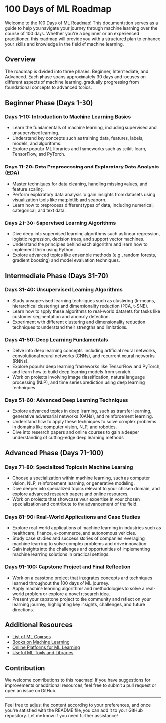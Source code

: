 
# 100 Days of ML Roadmap

Welcome to the 100 Days of ML Roadmap! This documentation serves as a guide to help you navigate your journey through machine learning over the course of 100 days. Whether you're a beginner or an experienced practitioner, this roadmap will provide you with a structured plan to enhance your skills and knowledge in the field of machine learning.

## Overview

The roadmap is divided into three phases: Beginner, Intermediate, and Advanced. Each phase spans approximately 30 days and focuses on different aspects of machine learning, gradually progressing from foundational concepts to advanced topics.

## Beginner Phase (Days 1-30)

### Days 1-10: Introduction to Machine Learning Basics

- Learn the fundamentals of machine learning, including supervised and unsupervised learning.
- Understand key concepts such as training data, features, labels, models, and algorithms.
- Explore popular ML libraries and frameworks such as scikit-learn, TensorFlow, and PyTorch.

### Days 11-20: Data Preprocessing and Exploratory Data Analysis (EDA)

- Master techniques for data cleaning, handling missing values, and feature scaling.
- Perform exploratory data analysis to gain insights from datasets using visualization tools like matplotlib and seaborn.
- Learn how to preprocess different types of data, including numerical, categorical, and text data.

### Days 21-30: Supervised Learning Algorithms

- Dive deep into supervised learning algorithms such as linear regression, logistic regression, decision trees, and support vector machines.
- Understand the principles behind each algorithm and learn how to implement them using Python.
- Explore advanced topics like ensemble methods (e.g., random forests, gradient boosting) and model evaluation techniques.

## Intermediate Phase (Days 31-70)

### Days 31-40: Unsupervised Learning Algorithms

- Study unsupervised learning techniques such as clustering (k-means, hierarchical clustering) and dimensionality reduction (PCA, t-SNE).
- Learn how to apply these algorithms to real-world datasets for tasks like customer segmentation and anomaly detection.
- Experiment with different clustering and dimensionality reduction techniques to understand their strengths and limitations.

### Days 41-50: Deep Learning Fundamentals

- Delve into deep learning concepts, including artificial neural networks, convolutional neural networks (CNNs), and recurrent neural networks (RNNs).
- Explore popular deep learning frameworks like TensorFlow and PyTorch, and learn how to build deep learning models from scratch.
- Work on projects involving image classification, natural language processing (NLP), and time series prediction using deep learning techniques.

### Days 51-60: Advanced Deep Learning Techniques

- Explore advanced topics in deep learning, such as transfer learning, generative adversarial networks (GANs), and reinforcement learning.
- Understand how to apply these techniques to solve complex problems in domains like computer vision, NLP, and robotics.
- Dive into research papers and online courses to gain a deeper understanding of cutting-edge deep learning methods.

## Advanced Phase (Days 71-100)

### Days 71-80: Specialized Topics in Machine Learning

- Choose a specialization within machine learning, such as computer vision, NLP, reinforcement learning, or generative modeling.
- Dive deeper into specialized topics relevant to your chosen domain, and explore advanced research papers and online resources.
- Work on projects that showcase your expertise in your chosen specialization and contribute to the advancement of the field.

### Days 81-90: Real-World Applications and Case Studies

- Explore real-world applications of machine learning in industries such as healthcare, finance, e-commerce, and autonomous vehicles.
- Study case studies and success stories of companies leveraging machine learning to solve complex problems and drive innovation.
- Gain insights into the challenges and opportunities of implementing machine learning solutions in practical settings.

### Days 91-100: Capstone Project and Final Reflection

- Work on a capstone project that integrates concepts and techniques learned throughout the 100 days of ML journey.
- Apply machine learning algorithms and methodologies to solve a real-world problem or explore a novel research idea.
- Present your capstone project to the community and reflect on your learning journey, highlighting key insights, challenges, and future directions.

## Additional Resources

- [List of ML Courses](https://github.com/dair-ai/100-Days-of-ML-Code/blob/master/100%20Days%20of%20ML%20Code.pdf)
- [Books on Machine Learning](https://github.com/dair-ai/100-Days-of-ML-Code/blob/master/Books.md)
- [Online Platforms for ML Learning](https://github.com/dair-ai/100-Days-of-ML-Code/blob/master/Platforms.md)
- [Useful ML Tools and Libraries](https://github.com/dair-ai/100-Days-of-ML-Code/blob/master/Tools.md)

## Contribution

We welcome contributions to this roadmap! If you have suggestions for improvements or additional resources, feel free to submit a pull request or open an issue on GitHub.

---

Feel free to adjust the content according to your preferences, and once you're satisfied with the README file, you can add it to your GitHub repository. Let me know if you need further assistance!
